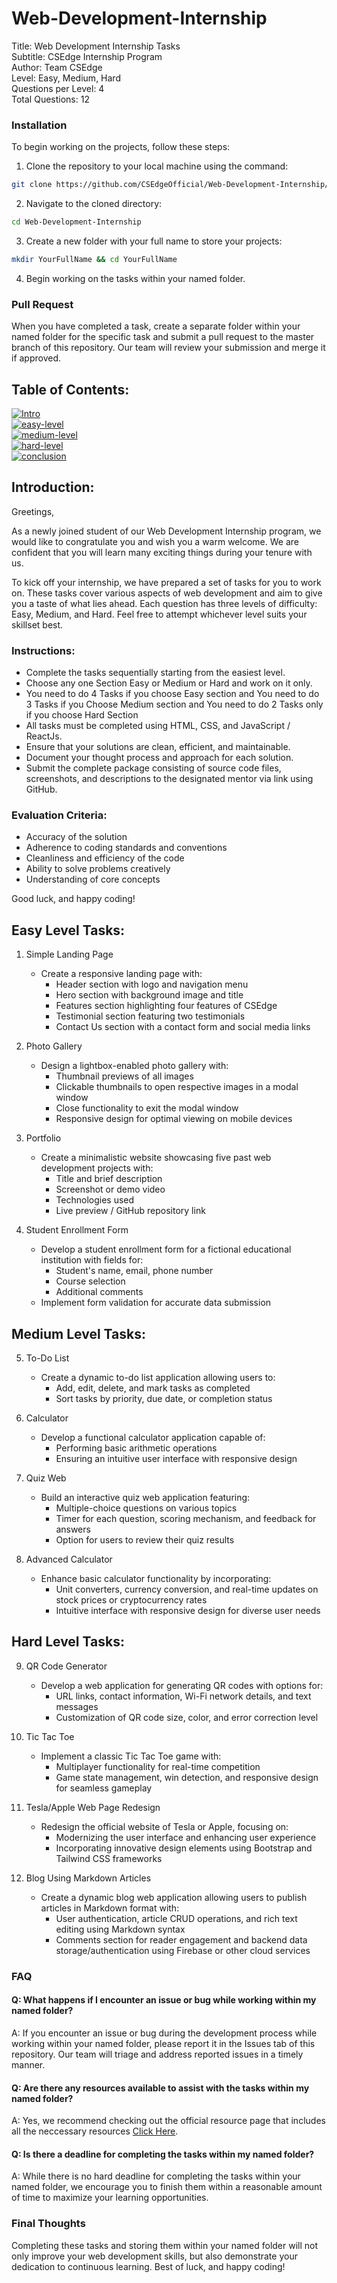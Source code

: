 # Web-Development-Internship

Title: Web Development Internship Tasks <br>
Subtitle: CSEdge Internship Program <br>
Author: Team CSEdge <br>
Level: Easy, Medium, Hard <br>
Questions per Level: 4 <br>
Total Questions: 12 <br>

 ### Installation
To begin working on the projects, follow these steps: 

1. Clone the repository to your local machine using the command:
```bash
git clone https://github.com/CSEdgeOfficial/Web-Development-Internship/
```
2. Navigate to the cloned directory:
```bash
cd Web-Development-Internship
```
3. Create a new folder with your full name to store your projects:
```bash
mkdir YourFullName && cd YourFullName
```
4. Begin working on the tasks within your named folder.

### Pull Request

When you have completed a task, create a separate folder within your named folder for the specific task and submit a pull request to the master branch of this repository. Our team will review your submission and merge it if approved.


Table of Contents:
------------------

<a href="#introduction"><img alt="Intro" src="https://img.shields.io/badge/Introduction%20-%23E34F26.svg?&style=for-the-badge"/></a> <br>
<a href="#easy-level"><img alt="easy-level" src="https://img.shields.io/badge/Easy Level%20-%23E34F26.svg?&style=for-the-badge"/></a> <br>
<a href="#medium-level"><img alt="medium-level" src="https://img.shields.io/badge/Medium Level%20-%23E34F26.svg?&style=for-the-badge"/></a> <br>
<a href="#hard-level"><img alt="hard-level" src="https://img.shields.io/badge/Hard Level%20-%23E34F26.svg?&style=for-the-badge"/></a> <br>
<a href="#conclusion"><img alt="conclusion" src="https://img.shields.io/badge/Conclusion%20-%23E34F26.svg?&style=for-the-badge"/></a> <br>

<a id="introduction"></a>

Introduction:
------------

Greetings,

As a newly joined student of our Web Development Internship program, we would like to congratulate you and wish you a warm welcome. We are confident that you will learn many exciting things during your tenure with us.

To kick off your internship, we have prepared a set of tasks for you to work on. These tasks cover various aspects of web development and aim to give you a taste of what lies ahead. Each question has three levels of difficulty: Easy, Medium, and Hard. Feel free to attempt whichever level suits your skillset best.

### Instructions:

* Complete the tasks sequentially starting from the easiest level.
* Choose any one Section Easy or Medium or Hard and work on it only.
* You need to do 4 Tasks if you choose Easy section and You need to do 3 Tasks if you Choose Medium section and You need to do 2 Tasks only if you choose Hard Section
* All tasks must be completed using HTML, CSS, and JavaScript / ReactJs.
* Ensure that your solutions are clean, efficient, and maintainable.
* Document your thought process and approach for each solution.
* Submit the complete package consisting of source code files, screenshots, and descriptions to the designated mentor via link using GitHub.

### Evaluation Criteria:

* Accuracy of the solution
* Adherence to coding standards and conventions
* Cleanliness and efficiency of the code
* Ability to solve problems creatively
* Understanding of core concepts

Good luck, and happy coding!

<a id="easy-level"></a>

Easy Level Tasks:
----------------

1. Simple Landing Page
   - Create a responsive landing page with:
     - Header section with logo and navigation menu
     - Hero section with background image and title
     - Features section highlighting four features of CSEdge
     - Testimonial section featuring two testimonials
     - Contact Us section with a contact form and social media links

2. Photo Gallery
   - Design a lightbox-enabled photo gallery with:
     - Thumbnail previews of all images
     - Clickable thumbnails to open respective images in a modal window
     - Close functionality to exit the modal window
     - Responsive design for optimal viewing on mobile devices

3. Portfolio
   - Create a minimalistic website showcasing five past web development projects with:
     - Title and brief description
     - Screenshot or demo video
     - Technologies used
     - Live preview / GitHub repository link

4. Student Enrollment Form
   - Develop a student enrollment form for a fictional educational institution with fields for:
     - Student's name, email, phone number
     - Course selection
     - Additional comments
   - Implement form validation for accurate data submission

<a id="medium-level"></a>

Medium Level Tasks:
-------------------

5. To-Do List
   - Create a dynamic to-do list application allowing users to:
     - Add, edit, delete, and mark tasks as completed
     - Sort tasks by priority, due date, or completion status

6. Calculator
   - Develop a functional calculator application capable of:
     - Performing basic arithmetic operations
     - Ensuring an intuitive user interface with responsive design

7. Quiz Web
   - Build an interactive quiz web application featuring:
     - Multiple-choice questions on various topics
     - Timer for each question, scoring mechanism, and feedback for answers
     - Option for users to review their quiz results

8. Advanced Calculator
   - Enhance basic calculator functionality by incorporating:
     - Unit converters, currency conversion, and real-time updates on stock prices or cryptocurrency rates
     - Intuitive interface with responsive design for diverse user needs

<a id="hard-level"></a>

Hard Level Tasks:
-----------------

9. QR Code Generator
   - Develop a web application for generating QR codes with options for:
     - URL links, contact information, Wi-Fi network details, and text messages
     - Customization of QR code size, color, and error correction level

10. Tic Tac Toe
    - Implement a classic Tic Tac Toe game with:
      - Multiplayer functionality for real-time competition
      - Game state management, win detection, and responsive design for seamless gameplay

11. Tesla/Apple Web Page Redesign
    - Redesign the official website of Tesla or Apple, focusing on:
      - Modernizing the user interface and enhancing user experience
      - Incorporating innovative design elements using Bootstrap and Tailwind CSS frameworks

12. Blog Using Markdown Articles
    - Create a dynamic blog web application allowing users to publish articles in Markdown format with:
      - User authentication, article CRUD operations, and rich text editing using Markdown syntax
      - Comments section for reader engagement and backend data storage/authentication using Firebase or other cloud services

<a id="conclusion"></a>

### FAQ

#### Q: What happens if I encounter an issue or bug while working within my named folder?

A: If you encounter an issue or bug during the development process while working within your named folder, please report it in the Issues tab of this repository. Our team will triage and address reported issues in a timely manner.

#### Q: Are there any resources available to assist with the tasks within my named folder?

A: Yes, we recommend checking out the official resource page that includes all the neccessary resources [Click Here](https://csedge.courses/Resources.html).

#### Q: Is there a deadline for completing the tasks within my named folder?

A: While there is no hard deadline for completing the tasks within your named folder, we encourage you to finish them within a reasonable amount of time to maximize your learning opportunities.

### Final Thoughts

Completing these tasks and storing them within your named folder will not only improve your web development skills, but also demonstrate your dedication to continuous learning. Best of luck, and happy coding!
